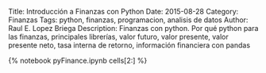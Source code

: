 Title: Introducción a Finanzas con Python
Date: 2015-08-28
Category: Finanzas
Tags: python, finanzas, programacion, analisis de datos
Author: Raul E. Lopez Briega
Description: Finanzas con python. Por qué python para las finanzas, principales librerías, valor futuro, valor presente, valor presente neto, tasa interna de retorno, información financiera con pandas

{% notebook pyFinance.ipynb cells[2:] %}
